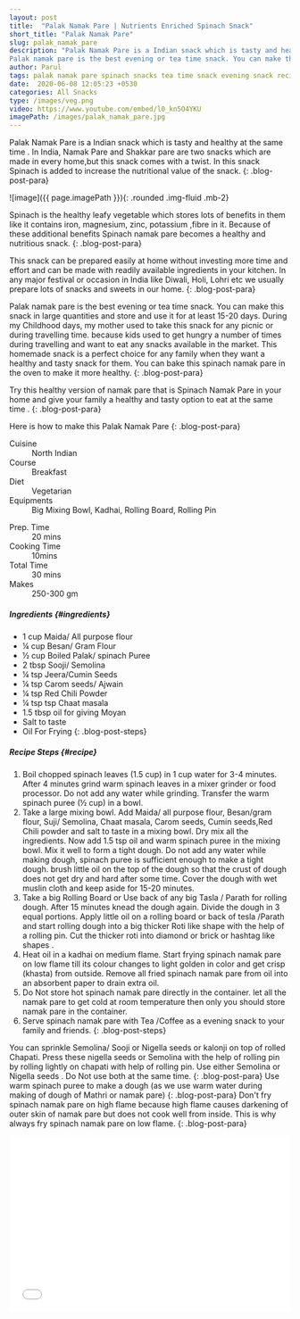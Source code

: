 ```yaml
---
layout: post
title:  "Palak Namak Pare | Nutrients Enriched Spinach Snack"
short_title: "Palak Namak Pare"
slug: palak_namak_pare
description: "Palak Namak Pare is a Indian snack which is tasty and healthy at the same time .  In this snack Spinach is added to increase the nutritional value of the snack.
Palak namak pare is the best evening or tea time snack. You can make this snack in large quantities and store and use it for at least 15-20 days."
author: Parul
tags: palak namak pare spinach snacks tea time snack evening snack recipe healthy snack nutrients enrich snack namak pare kids snack tiffin store picnic homemade foodyindianmom
date:  2020-06-08 12:05:23 +0530
categories: All Snacks
type: /images/veg.png
video: https://www.youtube.com/embed/l0_kn5O4YKU 
imagePath: /images/palak_namak_pare.jpg
---
```


Palak Namak Pare is a Indian snack which is tasty and healthy at the same time . In India, Namak Pare and Shakkar pare are two snacks which are made in every home,but this snack comes with a twist. In this snack Spinach is added to increase the nutritional value of the snack.
{: .blog-post-para}

![image]({{ page.imagePath }}){: .rounded .img-fluid .mb-2}

Spinach is the healthy leafy vegetable which stores lots of benefits in them like it contains iron, magnesium, zinc, potassium ,fibre in it. Because of these additional benefits  Spinach namak pare becomes a healthy and nutritious snack. 
{: .blog-post-para}

This snack can be prepared easily at home without investing more time and effort and can be made with readily available ingredients in your kitchen. In any major festival or occasion in India like Diwali, Holi, Lohri etc we usually prepare lots of snacks and sweets in our home.
{: .blog-post-para}

Palak namak pare is the best evening or tea time snack. You can make this snack in large quantities and store and use it for at least 15-20 days. During my Childhood days, my mother used to take this snack for any picnic or during travelling time. because kids used to get hungry a number of times during travelling and want to eat any snacks available in the market. This homemade snack is a perfect choice for any family when they want a healthy and tasty snack for them. You can bake this spinach namak pare in the oven to make it more healthy. 
{: .blog-post-para}

Try this healthy version of namak pare that is Spinach Namak Pare in your home and give your family a healthy and tasty option to eat  at the same time .
{: .blog-post-para}

Here is how to make this Palak Namak Pare
{: .blog-post-para}

<div class="row">
    <div class="col-md-6">
        <dl class="row">
            <dt class="col-sm-4">Cuisine</dt><dd class="col-sm-7">North Indian</dd>
            <dt class="col-sm-4">Course</dt><dd class="col-sm-7">Breakfast</dd>
            <dt class="col-sm-4">Diet</dt><dd class="col-sm-7">Vegetarian</dd>
            <dt class="col-sm-4">Equipments</dt><dd class="col-sm-7">Big Mixing Bowl, Kadhai, Rolling Board, Rolling Pin</dd>
        </dl>
    </div>
    <div class="col-md-6">
        <dl class="row">
            <dt class="col-sm-5">Prep. Time</dt><dd class="col-sm-7">20 mins</dd>
            <dt class="col-sm-5">Cooking Time</dt><dd class="col-sm-7">10mins</dd>
            <dt class="col-sm-5">Total Time</dt><dd class="col-sm-7">30 mins</dd>
            <dt class="col-sm-5">Makes</dt><dd class="col-sm-7">250-300 gm</dd>
        </dl>
    </div>
</div>

##### **Ingredients** {#ingredients}
- 1 cup Maida/ All purpose flour
- ¼ cup  Besan/ Gram Flour
- ½  cup  Boiled Palak/ spinach Puree
- 2 tbsp Sooji/ Semolina
- ¼  tsp  Jeera/Cumin Seeds
- ¼  tsp Carom seeds/ Ajwain
- ¼ tsp Red Chili Powder
- ¼ tsp  tsp Chaat masala
- 1.5  tbsp oil for giving Moyan
- Salt to taste
- Oil For Frying
{: .blog-post-steps}

##### **Recipe Steps** {#recipe}
1. Boil chopped spinach leaves (1.5 cup)  in 1 cup water for 3-4 minutes. After 4 minutes grind warm  spinach leaves in a mixer grinder or food processor. Do not add any water while grinding. Transfer the warm spinach puree (½ cup) in a bowl.
1. Take a large mixing bowl. Add Maida/ all purpose flour, Besan/gram flour, Suji/ Semolina, Chaat masala, Carom seeds, Cumin seeds,Red Chili powder and salt to taste in a mixing bowl. Dry mix all the ingredients. Now add 1.5 tsp oil  and warm spinach puree in the mixing bowl. Mix it well to form a tight dough. Do not add any water while making dough, spinach puree is sufficient enough to make a tight dough. brush little oil on the top of the dough so that the crust of dough does not get dry and hard after some time. Cover the dough with wet muslin cloth and keep aside for 15-20 minutes.
1. Take a big Rolling Board or Use back of any big Tasla / Parath for rolling dough. After 15 minutes knead the dough again. Divide the dough in 3 equal portions. Apply little oil on a rolling board or back of tesla /Parath and start rolling dough into a big thicker Roti like shape with the help of a rolling pin.  Cut the thicker roti  into diamond or brick or hashtag like shapes .
1. Heat oil in a kadhai  on medium flame. Start frying spinach namak pare on low  flame till its colour changes to light golden in color and get crisp (khasta) from outside. Remove all fried spinach namak pare from oil into an absorbent paper to drain extra oil. 
1. Do Not store hot spinach namak pare directly in the container. let all the namak pare to get cold at room temperature then only you should store namak pare in the container.
1. Serve spinach namak pare with Tea /Coffee as a evening snack  to your family and friends.
{: .blog-post-steps}

<i class="fas fa-lightbulb"></i> You can sprinkle Semolina/ Sooji or Nigella seeds or kalonji on top of rolled Chapati. Press these nigella seeds or Semolina with the help of rolling pin  by rolling lightly on chapati with help of rolling pin. Use either Semolina or Nigella seeds . Do Not use both at the same time.
{: .blog-post-para}
<i class="fas fa-lightbulb"></i> Use warm spinach puree  to make a dough (as we use warm water during making of dough of Mathri or namak pare)
{: .blog-post-para}
<i class="fas fa-lightbulb"></i> Don't fry spinach namak pare on high flame because high flame causes darkening of outer skin of namak pare but does not cook well from inside. This is why always fry spinach namak pare on low flame.
{: .blog-post-para}

<div class="row" id="video">
    <div class="col-md-12">
        <div class="embed-responsive embed-responsive-16by9">
            <iframe width="100%" height="315" src="{{page.video}}" frameborder="0" allow="accelerometer; autoplay; encrypted-media; gyroscope; picture-in-picture" allowfullscreen></iframe>
        </div>
    </div>
</div>
<br>
